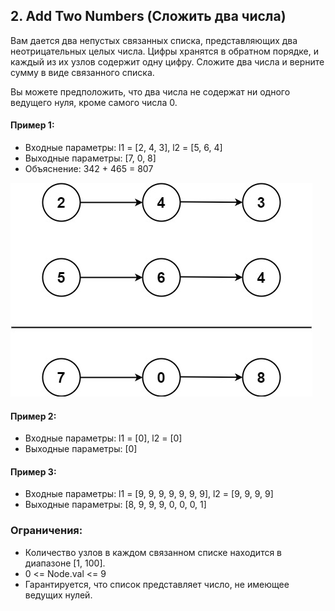 ## 2. Add Two Numbers (Сложить два числа)

Вам дается два непустых связанных списка, представляющих два неотрицательных целых числа. Цифры хранятся в обратном порядке, и каждый из их узлов содержит одну цифру. Сложите два числа и верните сумму в виде связанного списка.

Вы можете предположить, что два числа не содержат ни одного ведущего нуля, кроме самого числа 0.

#### Пример 1:

- Входные параметры: l1 = [2, 4, 3], l2 = [5, 6, 4]
- Выходные параметры: [7, 0, 8]
- Объяснение: 342 + 465 = 807

![Add two numbers](https://raw.githubusercontent.com/slemeshaev/Leetcode/main/2_Add_Two_Numbers/addtwonumber1.jpg)

#### Пример 2:

- Входные параметры: l1 = [0], l2 = [0]
- Выходные параметры: [0]

#### Пример 3:

- Входные параметры: l1 = [9, 9, 9, 9, 9, 9, 9], l2 = [9, 9, 9, 9]
- Выходные параметры: [8, 9, 9, 9, 0, 0, 0, 1]


### Ограничения:

- Количество узлов в каждом связанном списке находится в диапазоне [1, 100].
- 0 <= Node.val <= 9
- Гарантируется, что список представляет число, не имеющее ведущих нулей.